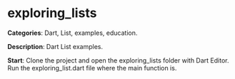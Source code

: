 # exploring_lists

**Categories**: Dart, List, examples, education.

**Description**:
Dart List examples.

**Start**:
Clone the project and open the exploring_lists folder with Dart Editor. 
Run the exploring_list.dart file where the main function is.







